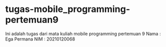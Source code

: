 # tugas-mobile_programming-pertemuan9
Ini adalah tugas dari mata kuliah mobile programming pertemuan 9
Nama : Ega Permana
NIM : 20210120068
